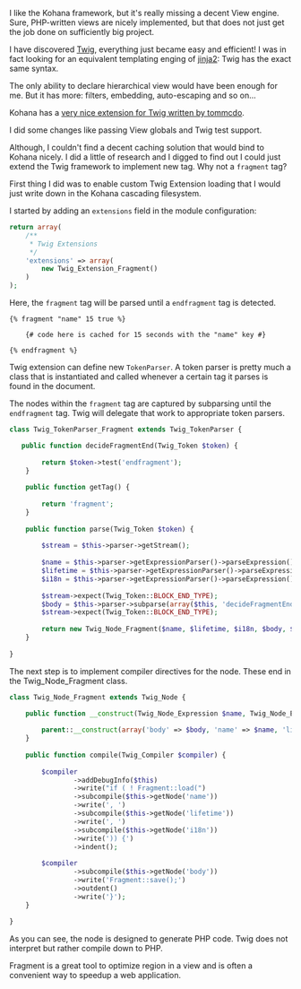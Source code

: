 I like the Kohana framework, but it's really missing a decent View engine. Sure, PHP-written views are nicely implemented, but that does not just get the job done on sufficiently big project.

I have discovered [Twig](twig.sensiolab.org), everything just became easy and efficient! I was in fact looking for an equivalent templating enging of [jinja2](jinja2.pocoo.org): Twig has the exact same syntax. 

The only ability to declare hierarchical view would have been enough for me. But it has more: filters, embedding, auto-escaping and so on...

Kohana has a [very nice extension for Twig written by tommcdo](https://github.com/tommcdo/kohana-twig).

I did some changes like passing View globals and Twig test support.

Although, I couldn't find a decent caching solution that would bind to Kohana nicely. I did a little of research and I digged to find out I could just extend the Twig framework to implement new tag. Why not a ```fragment``` tag?

First thing I did was to enable custom Twig Extension loading that I would just write down in the Kohana cascading filesystem.

I started by adding an ```extensions``` field in the module configuration:

```php
return array(
    /**
     * Twig Extensions
     */
    'extensions' => array(
        new Twig_Extension_Fragment()
    )
);
```

Here, the `fragment` tag will be parsed until a `endfragment` tag is detected.

```jinja
{% fragment "name" 15 true %}

    {# code here is cached for 15 seconds with the "name" key #}

{% endfragment %}
```

Twig extension can define new ```TokenParser```. A token parser is pretty much a class that is instantiated and called whenever a certain tag it parses is found in the document.

The nodes within the `fragment` tag are captured by subparsing until the `endfragment` tag. Twig will delegate that work to appropriate token parsers.

```php
class Twig_TokenParser_Fragment extends Twig_TokenParser {

   public function decideFragmentEnd(Twig_Token $token) {                                                                                            
                                                                                                                                                      
        return $token->test('endfragment');                                                                                                           
    }                                                                                                                                                 
                                                                                                                                                      
    public function getTag() {                                                                                                                        
                                                                                                                                                      
        return 'fragment';                                                                                                                            
    }                                                                                                                                                 
                                                                                                                                                      
    public function parse(Twig_Token $token) {                                                                                                        
                                                                                                                                                      
        $stream = $this->parser->getStream();                                                                                                         
                                                                                                                                                      
        $name = $this->parser->getExpressionParser()->parseExpression();                                                                              
        $lifetime = $this->parser->getExpressionParser()->parseExpression();                                                                          
        $i18n = $this->parser->getExpressionParser()->parseExpression();                                                                              
                                                                                                                                                      
        $stream->expect(Twig_Token::BLOCK_END_TYPE);                                                                                                  
        $body = $this->parser->subparse(array($this, 'decideFragmentEnd'), true);                                                                     
        $stream->expect(Twig_Token::BLOCK_END_TYPE);                                                                                                  
                                                                                                                                                      
        return new Twig_Node_Fragment($name, $lifetime, $i18n, $body, $token->getLine(), $this->getTag());                                            
    }                                                                                                                                                 
                                                                                                                                                      
} 
```

The next step is to implement compiler directives for the node. These end in the Twig_Node_Fragment class.

```php
class Twig_Node_Fragment extends Twig_Node { 

    public function __construct(Twig_Node_Expression $name, Twig_Node_Expression $lifetime, Twig_Node_Expression $i18n, Twig_NodeInterface $body, $lineno, $tag = null) {                                                                                                                                   
                                                                                                                                                      
        parent::__construct(array('body' => $body, 'name' => $name, 'lifetime' => $lifetime, 'i18n' => $i18n), array(), $lineno, $tag);               
    }                                                                                                                                                 
                                                                                                                                                      
    public function compile(Twig_Compiler $compiler) {                                                                                                
                                                                                                                                                      
        $compiler                                                                                                                                     
                ->addDebugInfo($this)                                                                                                                 
                ->write("if ( ! Fragment::load(")                                                                                                     
                ->subcompile($this->getNode('name'))                                                                                                  
                ->write(', ')                                                                                                                         
                ->subcompile($this->getNode('lifetime'))                                                                                              
                ->write(', ')                                                                                                                         
                ->subcompile($this->getNode('i18n'))                                                                                                  
                ->write(')) {')                                                                                                                       
                ->indent();                                                                                                                           
                                                                                                                                                      
        $compiler                                                                                                                                     
                ->subcompile($this->getNode('body'))                                                                                                  
                ->write('Fragment::save();')                                                                                                          
                ->outdent()                                                                                                                           
                ->write('}');                                                                                                                         
    }                                                                                                                                                 
                                                                                                                                                      
}  
```

As you can see, the node is designed to generate PHP code. Twig does not interpret but rather compile down to PHP.

Fragment is a great tool to optimize region in a view and is often a convenient way to speedup a web application. 